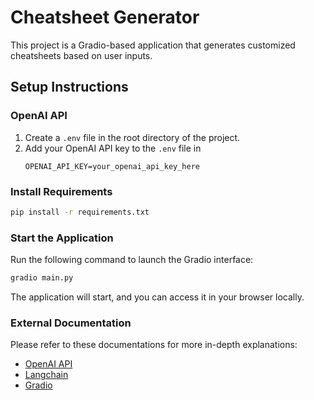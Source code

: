 # Cheatsheet Generator

This project is a Gradio-based application that generates customized cheatsheets based on user inputs.

## Setup Instructions

### OpenAI API
1. Create a `.env` file in the root directory of the project.
2. Add your OpenAI API key to the `.env` file in
   ```
   OPENAI_API_KEY=your_openai_api_key_here
   ```

### Install Requirements
```bash
pip install -r requirements.txt
```

### Start the Application
Run the following command to launch the Gradio interface:
```bash
gradio main.py
```

The application will start, and you can access it in your browser locally.

### External Documentation
Please refer to these documentations for more in-depth explanations:
- [OpenAI API](https://platform.openai.com/docs/)
- [Langchain](https://python.langchain.com/api_reference/reference.html/)
- [Gradio](https://gradio.app/docs/)


